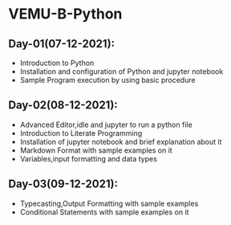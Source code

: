 # VEMU-B-Python

## Day-01(07-12-2021):
  - Introduction to Python
  - Installation and configuration of Python and jupyter notebook
  - Sample Program execution by using basic procedure

## Day-02(08-12-2021):
  - Advanced Editor,idle and jupyter to run a python file
  - Introduction to Literate Programming
  - Installation of jupyter notebook and brief explanation about it
  - Markdown Format with sample examples on it
  - Variables,input formatting and data types

## Day-03(09-12-2021):
  - Typecasting,Output Formatting with sample examples
  - Conditional Statements with sample examples on it
